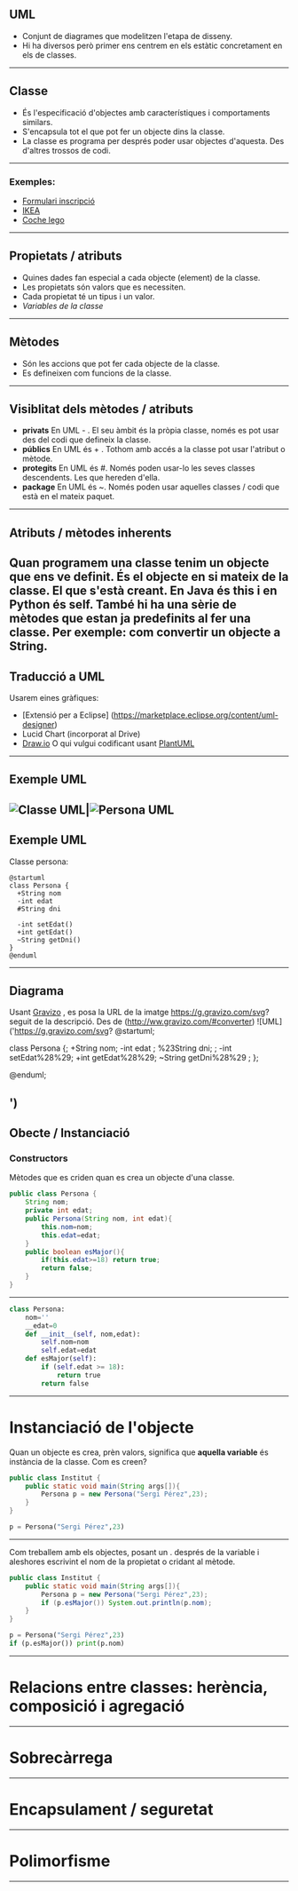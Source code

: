 ## UML
- Conjunt de diagrames  que modelitzen l'etapa de disseny.
- Hi ha diversos però primer ens centrem en els estàtic concretament en els de classes.
---
## Classe
 - És l'especificació d'objectes amb característiques i comportaments similars.
 - S'encapsula tot el que pot fer un objecte dins la classe.
 - La classe es programa per després poder usar objectes d'aquesta. Des d'altres trossos de codi.
---
### Exemples:  
- [Formulari inscripció](https://alacarral.net/images/documents/estiu2017/inscripcio_estiu_2017.pdf)
- [IKEA](https://www.ikea.com/es/es/assembly_instructions/alex-cajonera__AA-844481-2_pub.pdf)
- [Coche lego](https://www.lego.com/biassets/bi/4639848.pdf)
---
## Propietats / atributs
- Quines dades fan especial a cada objecte (element) de la classe.
- Les propietats són valors que es necessiten.
- Cada propietat té un tipus i un valor.
- *Variables de la classe*
--- 
## Mètodes
- Són les accions que pot fer cada objecte de la classe.
- Es defineixen com funcions de la classe.
--- 
## Visiblitat dels mètodes / atributs
- **privats** En UML - . El seu àmbit és la pròpia classe, només es pot usar des del codi que defineix la classe.
- **públics** En UML és + . Tothom amb accés a la classe pot usar l'atribut o mètode.
- **protegits** En UML és #. Només poden usar-lo les seves classes descendents. Les que hereden d'ella.
- **package** En UML és ~. Només poden usar aquelles classes / codi que està en el mateix paquet.
---
## Atributs / mètodes inherents 
Quan programem una classe tenim un objecte que ens ve definit. És el objecte en si mateix de la classe. 
El que s'està creant. En Java és **this** i en Python és **self**.
També hi ha una sèrie de mètodes que estan ja predefinits al fer una classe. Per exemple: com convertir un objecte a String.
---
## Traducció a UML
Usarem eines gràfiques:
- [Extensió per a Eclipse] (https://marketplace.eclipse.org/content/uml-designer)
- Lucid Chart (incorporat al Drive)
- [Draw.io](http://www.draw.io)
O qui vulgui codificant usant [PlantUML](http://plantuml.com/class-diagram)
--- 
## Exemple UML
![Classe UML](ClasseUML.png)|![Persona UML](PersonaUML.png)
---
## Exemple UML
Classe persona:
```planUML
@startuml
class Persona {
  +String nom
  -int edat 
  #String dni
  
  -int setEdat()
  +int getEdat()
  ~String getDni()	
}
@enduml
```
---
## Diagrama 
Usant [Gravizo](http://ww.gravizo.com) , es posa la URL de la imatge https://g.gravizo.com/svg? seguit de la descripció.
Des de (http://ww.gravizo.com/#converter)
![UML]('https://g.gravizo.com/svg?
@startuml;

class Persona {;
  +String nom;
  -int edat ;
  %23String dni;
  ;
  -int setEdat%28%29;
  +int getEdat%28%29;
  ~String getDni%28%29	;
};

@enduml;
            
')
---
## Obecte / Instanciació
### Constructors
Mètodes que es criden quan es crea un objecte d'una classe.
```java
public class Persona {
	String nom;
	private int edat;
	public Persona(String nom, int edat){
		this.nom=nom;
		this.edat=edat;
	}
	public boolean esMajor(){
		if(this.edat>=18) return true;
		return false;
	}
}
```
---
```python
class Persona: 
	nom=''
	__edat=0
	def __init__(self, nom,edat):
		self.nom=nom
		self.edat=edat
	def esMajor(self):
		if (self.edat >= 18):
			return true
		return false			
```
---
# Instanciació de l'objecte
Quan un objecte es crea, prèn valors, significa que **aquella variable** és instància de la classe.
Com es creen?
```java
public class Institut {
	public static void main(String args[]){
		Persona p = new Persona("Sergi Pérez",23);
	}
}
```
```python
p = Persona("Sergi Pérez",23)
```
--- 
Com treballem amb els objectes, posant un . després de la variable i aleshores escrivint el nom de la propietat o cridant al mètode.
```java
public class Institut {
	public static void main(String args[]){
		Persona p = new Persona("Sergi Pérez",23);
		if (p.esMajor()) System.out.println(p.nom);
	}
}
```
```python
p = Persona("Sergi Pérez",23)
if (p.esMajor()) print(p.nom)
```
--- 
# Relacions entre classes: herència, composició i agregació
---
# Sobrecàrrega
---
# Encapsulament / seguretat
---
# Polimorfisme
--- 
